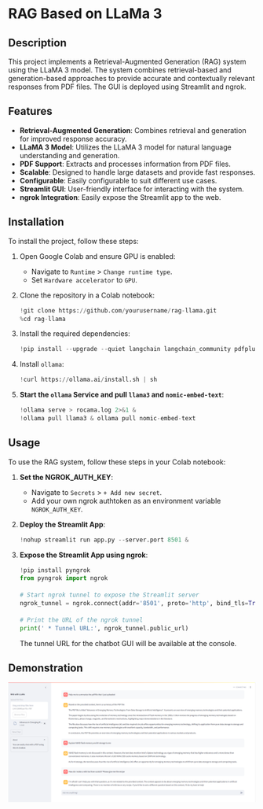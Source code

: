 # RAG Based on LLaMa 3

## Description
This project implements a Retrieval-Augmented Generation (RAG) system using the LLaMA 3 model. The system combines retrieval-based and generation-based approaches to provide accurate and contextually relevant responses from PDF files. The GUI is deployed using Streamlit and ngrok.

## Features
  - **Retrieval-Augmented Generation**: Combines retrieval and generation for improved response accuracy.
  - **LLaMA 3 Model**: Utilizes the LLaMA 3 model for natural language understanding and generation.
  - **PDF Support**: Extracts and processes information from PDF files.
  - **Scalable**: Designed to handle large datasets and provide fast responses.
  - **Configurable**: Easily configurable to suit different use cases.
  - **Streamlit GUI**: User-friendly interface for interacting with the system.
  - **ngrok Integration**: Easily expose the Streamlit app to the web.

## Installation
To install the project, follow these steps:

1. Open Google Colab and ensure GPU is enabled:
    - Navigate to `Runtime` > `Change runtime type`.
    - Set `Hardware accelerator` to `GPU`.

2. Clone the repository in a Colab notebook:
    ```python
    !git clone https://github.com/yourusername/rag-llama.git
    %cd rag-llama
    ```

3. Install the required dependencies:
    ```python
    !pip install --upgrade --quiet langchain langchain_community pdfplumber chromadb tqdm streamlit ollama pyngrok
    ```

4. Install `ollama`:
    ```python
    !curl https://ollama.ai/install.sh | sh
    ```

5. **Start the `ollama` Service and pull `llama3` and `nomic-embed-text`**:
    ```python
    !ollama serve > rocama.log 2>&1 &
    !ollama pull llama3 & ollama pull nomic-embed-text
    ```

## Usage
To use the RAG system, follow these steps in your Colab notebook:

1. **Set the NGROK_AUTH_KEY**:
    - Navigate to `Secrets` > `+ Add new secret`.
    - Add your own ngrok authtoken as an environment variable `NGROK_AUTH_KEY`.

2. **Deploy the Streamlit App**:
    ```python
    !nohup streamlit run app.py --server.port 8501 &
    ```

3. **Expose the Streamlit App using ngrok**:
    ```python
    !pip install pyngrok
    from pyngrok import ngrok

    # Start ngrok tunnel to expose the Streamlit server
    ngrok_tunnel = ngrok.connect(addr='8501', proto='http', bind_tls=True)

    # Print the URL of the ngrok tunnel
    print(' * Tunnel URL:', ngrok_tunnel.public_url)
    ```

    The tunnel URL for the chatbot GUI will be available at the console.

## Demonstration
![gui](./media/chatbot_gui.png)
